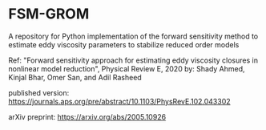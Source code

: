 # FSM-GROM
A repository for Python implementation of the forward sensitivity method to estimate eddy viscosity parameters to stabilize reduced order models

Ref: "Forward sensitivity approach for estimating eddy viscosity closures in nonlinear model reduction", Physical Review E, 2020
     by: Shady Ahmed, Kinjal Bhar, Omer San, and Adil Rasheed
     
published version: https://journals.aps.org/pre/abstract/10.1103/PhysRevE.102.043302

arXiv preprint: https://arxiv.org/abs/2005.10926
